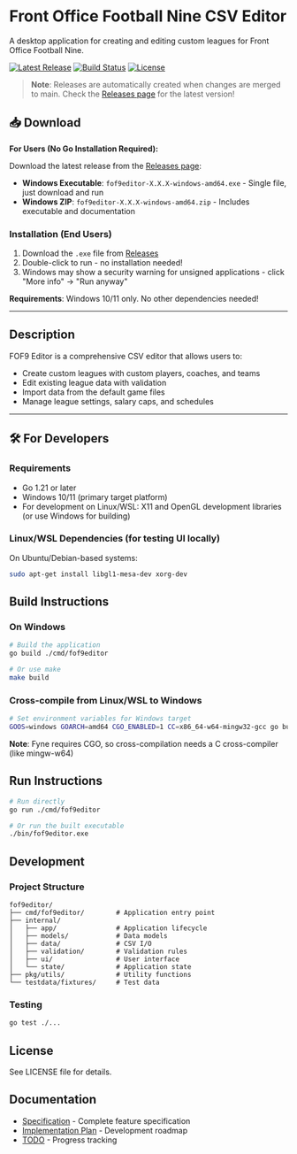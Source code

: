 # Front Office Football Nine CSV Editor

A desktop application for creating and editing custom leagues for Front Office Football Nine.

[![Latest Release](https://img.shields.io/github/v/release/igorilic/fof9editor)](https://github.com/igorilic/fof9editor/releases/latest)
[![Build Status](https://img.shields.io/github/actions/workflow/status/igorilic/fof9editor/build.yml?branch=main)](https://github.com/igorilic/fof9editor/actions)
[![License](https://img.shields.io/github/license/igorilic/fof9editor)](LICENSE)

> **Note**: Releases are automatically created when changes are merged to main. Check the [Releases page](https://github.com/igorilic/fof9editor/releases) for the latest version!

## 📥 Download

**For Users (No Go Installation Required):**

Download the latest release from the [Releases page](https://github.com/igorilic/fof9editor/releases):
- **Windows Executable**: `fof9editor-X.X.X-windows-amd64.exe` - Single file, just download and run
- **Windows ZIP**: `fof9editor-X.X.X-windows-amd64.zip` - Includes executable and documentation

### Installation (End Users)
1. Download the `.exe` file from [Releases](https://github.com/igorilic/fof9editor/releases)
2. Double-click to run - no installation needed!
3. Windows may show a security warning for unsigned applications - click "More info" → "Run anyway"

**Requirements**: Windows 10/11 only. No other dependencies needed!

---

## Description

FOF9 Editor is a comprehensive CSV editor that allows users to:
- Create custom leagues with custom players, coaches, and teams
- Edit existing league data with validation
- Import data from the default game files
- Manage league settings, salary caps, and schedules

---

## 🛠️ For Developers

### Requirements

- Go 1.21 or later
- Windows 10/11 (primary target platform)
- For development on Linux/WSL: X11 and OpenGL development libraries (or use Windows for building)

### Linux/WSL Dependencies (for testing UI locally)

On Ubuntu/Debian-based systems:
```bash
sudo apt-get install libgl1-mesa-dev xorg-dev
```

## Build Instructions

### On Windows
```bash
# Build the application
go build ./cmd/fof9editor

# Or use make
make build
```

### Cross-compile from Linux/WSL to Windows
```bash
# Set environment variables for Windows target
GOOS=windows GOARCH=amd64 CGO_ENABLED=1 CC=x86_64-w64-mingw32-gcc go build -o fof9editor.exe ./cmd/fof9editor
```

**Note**: Fyne requires CGO, so cross-compilation needs a C cross-compiler (like mingw-w64)

## Run Instructions

```bash
# Run directly
go run ./cmd/fof9editor

# Or run the built executable
./bin/fof9editor.exe
```

## Development

### Project Structure

```
fof9editor/
├── cmd/fof9editor/        # Application entry point
├── internal/
│   ├── app/               # Application lifecycle
│   ├── models/            # Data models
│   ├── data/              # CSV I/O
│   ├── validation/        # Validation rules
│   ├── ui/                # User interface
│   └── state/             # Application state
├── pkg/utils/             # Utility functions
└── testdata/fixtures/     # Test data
```

### Testing

```bash
go test ./...
```

## License

See LICENSE file for details.

## Documentation

- [Specification](spec.md) - Complete feature specification
- [Implementation Plan](plan.md) - Development roadmap
- [TODO](todo.md) - Progress tracking
